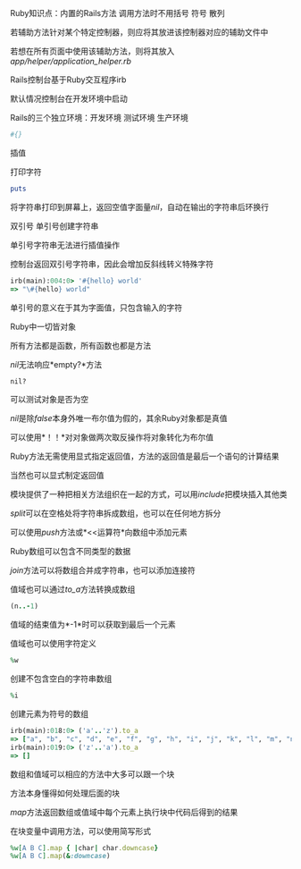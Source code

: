 Ruby知识点：内置的Rails方法 调用方法时不用括号 符号 散列



若辅助方法针对某个特定控制器，则应将其放进该控制器对应的辅助文件中

若想在所有页面中使用该辅助方法，则将其放入*app/helper/application_helper.rb*



Rails控制台基于Ruby交互程序irb

默认情况控制台在开发环境中启动

Rails的三个独立环境：开发环境 测试环境 生产环境



```ruby
#{}
```

插值



打印字符

```ruby
puts
```

将字符串打印到屏幕上，返回空值字面量*nil*，自动在输出的字符串后环换行



双引号 单引号创建字符串

单引号字符串无法进行插值操作

控制台返回双引号字符串，因此会增加反斜线转义特殊字符

```ruby
irb(main):004:0> '#{hello} world'
=> "\#{hello} world"
```

单引号的意义在于其为字面值，只包含输入的字符



Ruby中一切皆对象

所有方法都是函数，所有函数也都是方法



*nil*无法响应*empty?*方法

```ruby
nil?
```

可以测试对象是否为空



*nil*是除*false*本身外唯一布尔值为假的，其余Ruby对象都是真值

可以使用*！！*对对象做两次取反操作将对象转化为布尔值



Ruby方法无需使用显式指定返回值，方法的返回值是最后一个语句的计算结果

当然也可以显式制定返回值



模块提供了一种把相关方法组织在一起的方式，可以用*include*把模块插入其他类



*split*可以在空格处将字符串拆成数组，也可以在任何地方拆分

可以使用*push*方法或*<<运算符*向数组中添加元素

Ruby数组可以包含不同类型的数据

*join*方法可以将数组合并成字符串，也可以添加连接符

值域也可以通过*to_a*方法转换成数组

```ruby
(n..-1)
```

值域的结束值为*-1*时可以获取到最后一个元素

值域也可以使用字符定义



```ruby
%w
```

创建不包含空白的字符串数组

```ruby
%i
```

创建元素为符号的数组



```ruby
irb(main):018:0> ('a'..'z').to_a
=> ["a", "b", "c", "d", "e", "f", "g", "h", "i", "j", "k", "l", "m", "n", "o", "p", "q", "r", "s", "t", "u", "v", "w", "x", "y", "z"]
irb(main):019:0> ('z'..'a').to_a
=> []
```



数组和值域可以相应的方法中大多可以跟一个块

方法本身懂得如何处理后面的块



*map*方法返回数组或值域中每个元素上执行块中代码后得到的结果

在块变量中调用方法，可以使用简写形式

```ruby
%w[A B C].map { |char| char.downcase}
%w[A B C].map(&:downcase)
```

